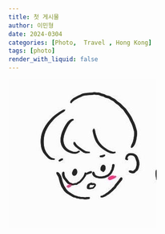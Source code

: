 ```yaml
---
title: 첫 게시물 
author: 이민형
date: 2024-0304
categories: [Photo,  Travel , Hong Kong]
tags: [photo]
render_with_liquid: false
---
```


![제일 잘찍은 사진](assets/my_images/avatar.jpg)
